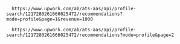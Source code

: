       https://www.upwork.com/ab/ats-aas/api/profile-search/1217280261666025472/recommendations?mode=profile&page=1&revenue=1000
      
      https://www.upwork.com/ab/ats-aas/api/profile-search/1217280261666025472/recommendations?mode=profile&page=2
